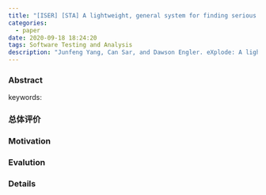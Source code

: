 ```yaml
---
title: "[ISER] [STA] A lightweight, general system for finding serious storage system errors"
categories:
  - paper
date: 2020-09-18 18:24:20
tags: Software Testing and Analysis
description: "Junfeng Yang, Can Sar, and Dawson Engler. eXplode: A lightweight, general system for finding serious storage system errors. OSDI'06"
---
```


### Abstract
> 

keywords:

### 总体评价

### Motivation

### Evalution

### Details